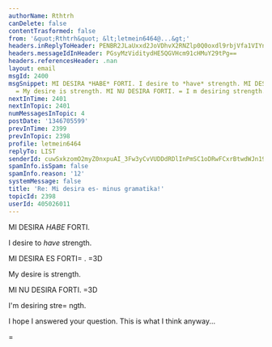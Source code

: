 ```yaml
---
authorName: Rthtrh
canDelete: false
contentTrasformed: false
from: '&quot;Rthtrh&quot; &lt;letmein6464@...&gt;'
headers.inReplyToHeader: PENBR2JLaUxxd2JoVDhvX2RNZlp0Q0oxdl9rbjVfa1VIYnp1aUVVZzZ4TU9fd3l5MHlWQUBtYWlsLmdtYWlsLmNvbT4=
headers.messageIdInHeader: PGsyMzViditydHE5QGVHcm91cHMuY29tPg==
headers.referencesHeader: .nan
layout: email
msgId: 2400
msgSnippet: MI DESIRA *HABE* FORTI. I desire to *have* strength. MI DESIRA ES FORTI.
  = My desire is strength. MI NU DESIRA FORTI. = I m desiring strength. I hope I
nextInTime: 2401
nextInTopic: 2401
numMessagesInTopic: 4
postDate: '1346705599'
prevInTime: 2399
prevInTopic: 2398
profile: letmein6464
replyTo: LIST
senderId: cuwSxkzomO2myZ0nxpuAI_3Fw3yCvVUDDdRDlInPmSC1oDRwFCxrBtwdWJn1916EGUYf4AwoPFAN9ALGvJs1HhZS4w23OmA
spamInfo.isSpam: false
spamInfo.reason: '12'
systemMessage: false
title: 'Re: Mi desira es- minus gramatika!'
topicId: 2398
userId: 405026011
---
```


MI DESIRA *HABE* FORTI.

I desire to *have* strength.



MI DESIRA ES FORTI=
. =3D

My desire is strength.



MI NU DESIRA FORTI. =3D

I'm desiring stre=
ngth.



I hope I answered your question. This is what I think anyway...


=



